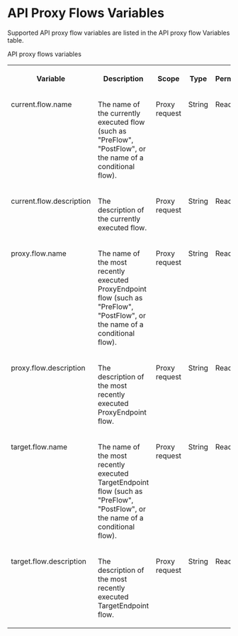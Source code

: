 <!-- loio9a4fb467158545ca9ce130a872f2a08f -->

# API Proxy Flows Variables

Supported API proxy flow variables are listed in the API proxy flow Variables table.

<a name="loio9a4fb467158545ca9ce130a872f2a08f__table_ipj_kth_d1b"/>API proxy flows variables


<table>
<tr>
<th valign="top">

Variable



</th>
<th valign="top">

Description



</th>
<th valign="top">

Scope



</th>
<th valign="top">

Type



</th>
<th valign="top">

Permission



</th>
</tr>
<tr>
<td valign="top">

current.flow.name



</td>
<td valign="top">

The name of the currently executed flow \(such as "PreFlow", "PostFlow", or the name of a conditional flow\).



</td>
<td valign="top">

Proxy request



</td>
<td valign="top">

String



</td>
<td valign="top">

Read



</td>
</tr>
<tr>
<td valign="top">

current.flow.description



</td>
<td valign="top">

The description of the currently executed flow.



</td>
<td valign="top">

Proxy request



</td>
<td valign="top">

String



</td>
<td valign="top">

Read



</td>
</tr>
<tr>
<td valign="top">

proxy.flow.name



</td>
<td valign="top">

The name of the most recently executed ProxyEndpoint flow \(such as "PreFlow", "PostFlow", or the name of a conditional flow\).



</td>
<td valign="top">

Proxy request



</td>
<td valign="top">

String



</td>
<td valign="top">

Read



</td>
</tr>
<tr>
<td valign="top">

proxy.flow.description



</td>
<td valign="top">

The description of the most recently executed ProxyEndpoint flow.



</td>
<td valign="top">

Proxy request



</td>
<td valign="top">

String



</td>
<td valign="top">

Read



</td>
</tr>
<tr>
<td valign="top">

target.flow.name



</td>
<td valign="top">

The name of the most recently executed TargetEndpoint flow \(such as "PreFlow", "PostFlow", or the name of a conditional flow\).



</td>
<td valign="top">

Proxy request



</td>
<td valign="top">

String



</td>
<td valign="top">

Read



</td>
</tr>
<tr>
<td valign="top">

target.flow.description



</td>
<td valign="top">

The description of the most recently executed TargetEndpoint flow.



</td>
<td valign="top">

Proxy request



</td>
<td valign="top">

String



</td>
<td valign="top">

Read



</td>
</tr>
</table>

